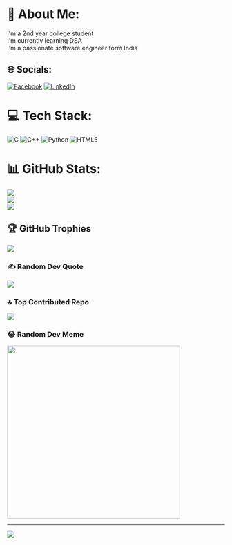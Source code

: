 # 💫 About Me:
i'm a 2nd year college student<br>i'm currently learning DSA<br>i'm a passionate software engineer form India


## 🌐 Socials:
[![Facebook](https://img.shields.io/badge/Facebook-%231877F2.svg?logo=Facebook&logoColor=white)](https://facebook.com/nikit.singhbisht.5) [![LinkedIn](https://img.shields.io/badge/LinkedIn-%230077B5.svg?logo=linkedin&logoColor=white)](https://linkedin.com/in/nikit-bisht) 

# 💻 Tech Stack:
![C](https://img.shields.io/badge/c-%2300599C.svg?style=for-the-badge&logo=c&logoColor=white) ![C++](https://img.shields.io/badge/c++-%2300599C.svg?style=for-the-badge&logo=c%2B%2B&logoColor=white) ![Python](https://img.shields.io/badge/python-3670A0?style=for-the-badge&logo=python&logoColor=ffdd54) ![HTML5](https://img.shields.io/badge/html5-%23E34F26.svg?style=for-the-badge&logo=html5&logoColor=white)
# 📊 GitHub Stats:
![](https://github-readme-stats.vercel.app/api?username=nikitbisht&theme=dark&hide_border=false&include_all_commits=false&count_private=false)<br/>
![](https://github-readme-streak-stats.herokuapp.com/?user=nikitbisht&theme=dark&hide_border=false)<br/>
![](https://github-readme-stats.vercel.app/api/top-langs/?username=nikitbisht&theme=dark&hide_border=false&include_all_commits=false&count_private=false&layout=compact)

## 🏆 GitHub Trophies
![](https://github-profile-trophy.vercel.app/?username=nikitbisht&theme=juicyfresh&no-frame=false&no-bg=false&margin-w=4)

### ✍️ Random Dev Quote
![](https://quotes-github-readme.vercel.app/api?type=horizontal&theme=radical)

### 🔝 Top Contributed Repo
![](https://github-contributor-stats.vercel.app/api?username=nikitbisht&limit=5&theme=algolia&combine_all_yearly_contributions=true)

### 😂 Random Dev Meme
<img src='https://randommeme-five.vercel.app/' style="height: 400px;"/>

---
[![](https://visitcount.itsvg.in/api?id=nikitbisht&icon=2&color=6)](https://visitcount.itsvg.in)

<!-- Proudly created with GPRM ( https://gprm.itsvg.in ) -->
